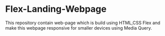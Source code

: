 # Flex-Landing-Webpage
This repository contain web-page which is build using
HTML,CSS Flex and make this webpage responsive for smaller devices
using Media Query.
